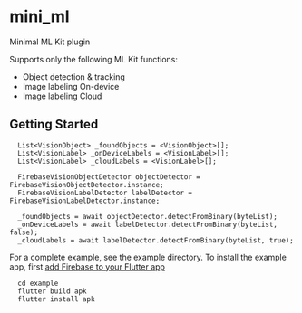 # mini_ml

Minimal ML Kit plugin

Supports only the following ML Kit functions:
- Object detection & tracking
- Image labeling On-device
- Image labeling Cloud

## Getting Started
```
  List<VisionObject> _foundObjects = <VisionObject>[];
  List<VisionLabel> _onDeviceLabels = <VisionLabel>[];
  List<VisionLabel> _cloudLabels = <VisionLabel>[];

  FirebaseVisionObjectDetector objectDetector = FirebaseVisionObjectDetector.instance;
  FirebaseVisionLabelDetector labelDetector = FirebaseVisionLabelDetector.instance;

  _foundObjects = await objectDetector.detectFromBinary(byteList);
  _onDeviceLabels = await labelDetector.detectFromBinary(byteList, false);
  _cloudLabels = await labelDetector.detectFromBinary(byteList, true);
```
  For a complete example, see the example directory. To install the example app, first
   [add Firebase to your Flutter app](https://firebase.google.com/docs/flutter/setup?platform=android)
 ```
   cd example
   flutter build apk
   flutter install apk
```

